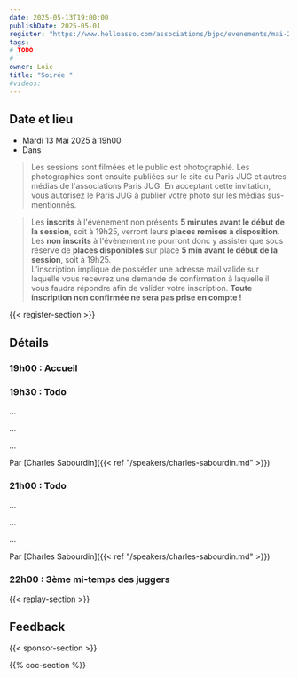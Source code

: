 ```yaml
---
date: 2025-05-13T19:00:00
publishDate: 2025-05-01
register: "https://www.helloasso.com/associations/bjpc/evenements/mai-2025"
tags:
# TODO
# - 
owner: Loic
title: "Soirée "
#videos:
---
```


## Date et lieu

* Mardi 13 Mai 2025 à 19h00
* Dans <!--[les locaux de todo]({{< ref "/location/todo.md" >}})-->

> Les sessions sont filmées et le public est photographié.
Les photographies sont ensuite publiées sur le site du Paris JUG et autres médias de l'associations Paris JUG.
En acceptant cette invitation, vous autorisez le Paris JUG à publier votre photo sur les médias sus-mentionnés.

> Les **inscrits** à l'évènement non présents **5 minutes avant le début de la session**, soit à 19h25, verront leurs **places remises à disposition**.  
Les **non inscrits** à l'évènement ne pourront donc y assister que sous réserve de **places disponibles** sur place **5 min avant le début de la session**, soit à 19h25.  
L’inscription implique de posséder une adresse mail valide sur laquelle vous recevrez une demande de confirmation à laquelle il vous faudra répondre afin de valider votre inscription.
**Toute inscription non confirmée ne sera pas prise en compte !**

{{< register-section >}}

## Détails

### 19h00 : Accueil

### 19h30 : Todo

...

...

...

Par [Charles Sabourdin]({{< ref "/speakers/charles-sabourdin.md" >}})

<!--
### 20h30 : Buffet offert par [todo]({{< ref "/location/todo.md" >}})

[{{< figure src="/img/sponsors/2025/sponsor.svg" alt="sponsor" class="sponsor-svg-logo" width="250" >}}]({{< ref "/location/sponsor.md" >}}) 
-->

### 21h00 : Todo

...

...

...

Par [Charles Sabourdin]({{< ref "/speakers/charles-sabourdin.md" >}})

### 22h00 : 3ème mi-temps des juggers

{{< replay-section >}}

## Feedback

{{< sponsor-section >}}

{{% coc-section %}}
